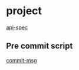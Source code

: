 # project

[api-spec](https://editor.swagger.io/?url=https://raw.githubusercontent.com/digit-egov/health-api-specs/main/contracts/project.yml)

## Pre commit script

[commit-msg](https://gist.github.com/jayantp-egov/14f55deb344f1648503c6be7e580fa12)